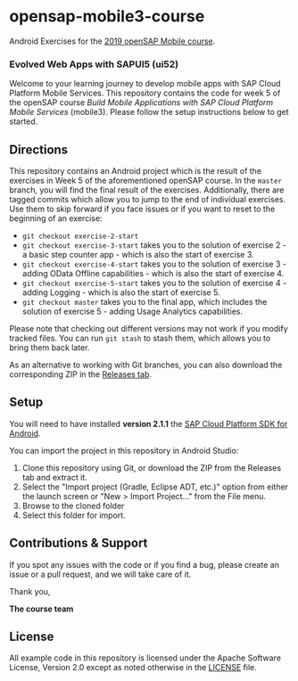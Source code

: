 # opensap-mobile3-course
Android Exercises for the [2019 openSAP Mobile course](https://open.sap.com/courses/mobile3).

### Evolved Web Apps with SAPUI5 (ui52)

Welcome to your learning journey to develop mobile apps with SAP Cloud Platform Mobile Services. This repository contains the code for week 5 of the openSAP course *Build Mobile Applications with SAP Cloud Platform Mobile Services* (mobile3).
Please follow the setup instructions below to get started.

## Directions

This repository contains an Android project which is the result of the exercises in Week 5 of the aforementioned openSAP course. In the `master` branch, you will find the final result of the exercises. Additionally, there are tagged commits which allow you to jump to the end of individual exercises. Use them to skip forward if you face issues or if you want to reset to the beginning of an exercise:

* `git checkout exercise-2-start`
* `git checkout exercise-3-start` takes you to the solution of exercise 2 - a basic step counter app - which is also the start of exercise 3.
* `git checkout exercise-4-start` takes you to the solution of exercise 3 - adding OData Offline capabilities - which is also the start of exercise 4.
* `git checkout exercise-5-start` takes you to the solution of exercise 4 - adding Logging  - which is also the start of exercise 5.
* `git checkout master` takes you to the final app, which includes the solution of exercise 5 - adding Usage Analytics capabilities.

Please note that checking out different versions may not work if you modify tracked files. You can run `git stash` to stash them, which allows you to bring them back later.

As an alternative to working with Git branches, you can also download the corresponding ZIP in the [Releases tab](../../releases).

## Setup

You will need to have installed **version 2.1.1** the [SAP Cloud Platform SDK for Android](https://www.sap.com/developer/trials-downloads/additional-downloads/sap-cloud-platform-sdk-for-android-15508.html).

You can import the project in this repository in Android Studio:

1. Clone this repository using Git, or download the ZIP from the Releases tab and extract it.
2. Select the "Import project (Gradle, Eclipse ADT, etc.)" option from either the launch screen or "New > Import Project..." from the File menu.
3. Browse to the cloned folder
4. Select this folder for import.

## Contributions & Support

If you spot any issues with the code or if you find a bug, please create an issue or a pull request, and we will take care of it.

Thank you,

**The course team**

## License

All example code in this repository is licensed under the Apache Software License, Version 2.0 except as noted otherwise in the [LICENSE](LICENSE) file.
